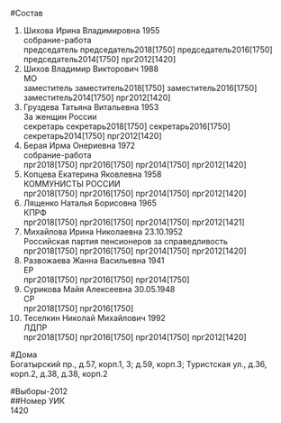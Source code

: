 #Состав  
1. Шихова Ирина Владимировна 1955  
    собрание-работа  
    председатель председатель2018[1750] председатель2016[1750] председатель2014[1750] прг2012[1420]  
2. Шихов Владимир Викторович 1988  
    МО  
    заместитель заместитель2018[1750] заместитель2016[1750] заместитель2014[1750] прг2012[1420]  
3. Груздева Татьяна Витальевна 1953  
    За женщин России  
    секретарь секретарь2018[1750] секретарь2016[1750] секретарь2014[1750] прг2012[1420]  
4. Берая Ирма Онериевна 1972  
    собрание-работа  
    прг2018[1750] прг2016[1750] прг2014[1750] прг2012[1420]  
5. Копцева Екатерина Яковлевна 1958  
    КОММУНИСТЫ РОССИИ  
    прг2018[1750] прг2016[1750] прг2014[1750] прг2012[1420]  
6. Лященко Наталья Борисовна 1965  
    КПРФ  
    прг2018[1750] прг2016[1750] прг2014[1750] прг2012[1421]  
7. Михайлова Ирина Николаевна 23.10.1952  
    Российская партия пенсионеров за справедливость  
    прг2018[1750] прг2016[1750] прг2014[1750] прг2012[1420]  
8. Развожаева Жанна Васильевна 1941  
    ЕР  
    прг2018[1750] прг2016[1750] прг2014[1750]  
9. Сурикова Майя Алексеевна 30.05.1948  
    СР  
    прг2018[1750] прг2016[1750]  
10. Теселкин Николай Михайлович 1992  
    ЛДПР  
    прг2018[1750] прг2016[1750] прг2014[1750] прг2012[1420]  
  
#Дома  
Богатырский пр., д.57, корп.1, 3; д.59, корп.3;  Туристская ул., д.36, корп.2, д.38, д.38, корп.2  
  
#Выборы-2012  
##Номер УИК  
1420  
